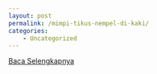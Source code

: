 ```yaml
---
layout: post
permalink: /mimpi-tikus-nempel-di-kaki/
categories:
    - Uncategorized
---
```


[Baca Selengkapnya](/01)